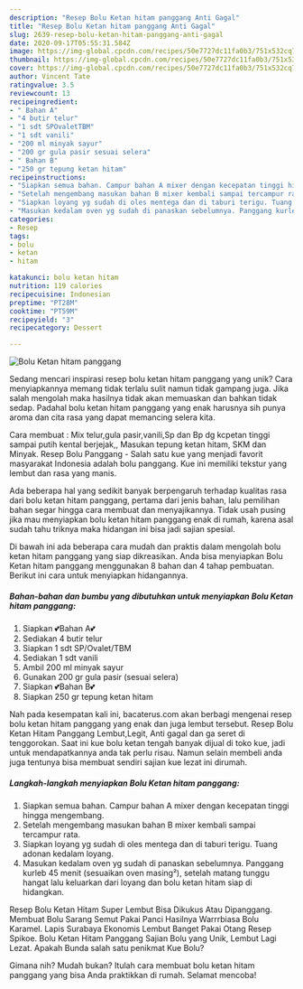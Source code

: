 ```yaml
---
description: "Resep Bolu Ketan hitam panggang Anti Gagal"
title: "Resep Bolu Ketan hitam panggang Anti Gagal"
slug: 2639-resep-bolu-ketan-hitam-panggang-anti-gagal
date: 2020-09-17T05:55:31.584Z
image: https://img-global.cpcdn.com/recipes/50e7727dc11fa0b3/751x532cq70/bolu-ketan-hitam-panggang-foto-resep-utama.jpg
thumbnail: https://img-global.cpcdn.com/recipes/50e7727dc11fa0b3/751x532cq70/bolu-ketan-hitam-panggang-foto-resep-utama.jpg
cover: https://img-global.cpcdn.com/recipes/50e7727dc11fa0b3/751x532cq70/bolu-ketan-hitam-panggang-foto-resep-utama.jpg
author: Vincent Tate
ratingvalue: 3.5
reviewcount: 13
recipeingredient:
- " Bahan A"
- "4 butir telur"
- "1 sdt SPOvaletTBM"
- "1 sdt vanili"
- "200 ml minyak sayur"
- "200 gr gula pasir sesuai selera"
- " Bahan B"
- "250 gr tepung ketan hitam"
recipeinstructions:
- "Siapkan semua bahan. Campur bahan A mixer dengan kecepatan tinggi hingga mengembang."
- "Setelah mengembang masukan bahan B mixer kembali sampai tercampur rata."
- "Siapkan loyang yg sudah di oles mentega dan di taburi terigu. Tuang adonan kedalam loyang."
- "Masukan kedalam oven yg sudah di panaskan sebelumnya. Panggang kurleb 45 menit (sesuaikan oven masing²), setelah matang tunggu hangat lalu keluarkan dari loyang dan bolu ketan hitam siap di hidangkan."
categories:
- Resep
tags:
- bolu
- ketan
- hitam

katakunci: bolu ketan hitam 
nutrition: 119 calories
recipecuisine: Indonesian
preptime: "PT28M"
cooktime: "PT59M"
recipeyield: "3"
recipecategory: Dessert

---
```



![Bolu Ketan hitam panggang](https://img-global.cpcdn.com/recipes/50e7727dc11fa0b3/751x532cq70/bolu-ketan-hitam-panggang-foto-resep-utama.jpg)

Sedang mencari inspirasi resep bolu ketan hitam panggang yang unik? Cara menyiapkannya memang tidak terlalu sulit namun tidak gampang juga. Jika salah mengolah maka hasilnya tidak akan memuaskan dan bahkan tidak sedap. Padahal bolu ketan hitam panggang yang enak harusnya sih punya aroma dan cita rasa yang dapat memancing selera kita.

Cara membuat : Mix telur,gula pasir,vanili,Sp dan Bp dg kcpetan tinggi sampai putih kental berjejak,, Masukan tepung ketan hitam, SKM dan Minyak. Resep Bolu Panggang - Salah satu kue yang menjadi favorit masyarakat Indonesia adalah bolu panggang. Kue ini memiliki tekstur yang lembut dan rasa yang manis.

Ada beberapa hal yang sedikit banyak berpengaruh terhadap kualitas rasa dari bolu ketan hitam panggang, pertama dari jenis bahan, lalu pemilihan bahan segar hingga cara membuat dan menyajikannya. Tidak usah pusing jika mau menyiapkan bolu ketan hitam panggang enak di rumah, karena asal sudah tahu triknya maka hidangan ini bisa jadi sajian spesial.


Di bawah ini ada beberapa cara mudah dan praktis dalam mengolah bolu ketan hitam panggang yang siap dikreasikan. Anda bisa menyiapkan Bolu Ketan hitam panggang menggunakan 8 bahan dan 4 tahap pembuatan. Berikut ini cara untuk menyiapkan hidangannya.

<!--inarticleads1-->

##### Bahan-bahan dan bumbu yang dibutuhkan untuk menyiapkan Bolu Ketan hitam panggang:

1. Siapkan  💕Bahan A💕
1. Sediakan 4 butir telur
1. Siapkan 1 sdt SP/Ovalet/TBM
1. Sediakan 1 sdt vanili
1. Ambil 200 ml minyak sayur
1. Gunakan 200 gr gula pasir (sesuai selera)
1. Siapkan  💕Bahan B💕
1. Siapkan 250 gr tepung ketan hitam


Nah pada kesempatan kali ini, bacaterus.com akan berbagi mengenai resep bolu ketan hitam panggang yang enak dan juga lembut tersebut. Resep Bolu Ketan Hitam Panggang Lembut,Legit, Anti gagal dan ga seret di tenggorokan. Saat ini kue bolu ketan tengah banyak dijual di toko kue, jadi untuk mendapatkannya anda tak perlu risau. Namun selain membeli anda juga tentunya bisa membuat sendiri sajian kue lezat ini dirumah. 

<!--inarticleads2-->

##### Langkah-langkah menyiapkan Bolu Ketan hitam panggang:

1. Siapkan semua bahan. Campur bahan A mixer dengan kecepatan tinggi hingga mengembang.
1. Setelah mengembang masukan bahan B mixer kembali sampai tercampur rata.
1. Siapkan loyang yg sudah di oles mentega dan di taburi terigu. Tuang adonan kedalam loyang.
1. Masukan kedalam oven yg sudah di panaskan sebelumnya. Panggang kurleb 45 menit (sesuaikan oven masing²), setelah matang tunggu hangat lalu keluarkan dari loyang dan bolu ketan hitam siap di hidangkan.


Resep Bolu Ketan Hitam Super Lembut Bisa Dikukus Atau Dipanggang. Membuat Bolu Sarang Semut Pakai Panci Hasilnya Warrrbiasa Bolu Karamel. Lapis Surabaya Ekonomis Lembut Banget Pakai Otang Resep Spikoe. Bolu Ketan Hitam Panggang Sajian Bolu yang Unik, Lembut Lagi Lezat. Apakah Bunda salah satu penikmat Kue Bolu? 

Gimana nih? Mudah bukan? Itulah cara membuat bolu ketan hitam panggang yang bisa Anda praktikkan di rumah. Selamat mencoba!
